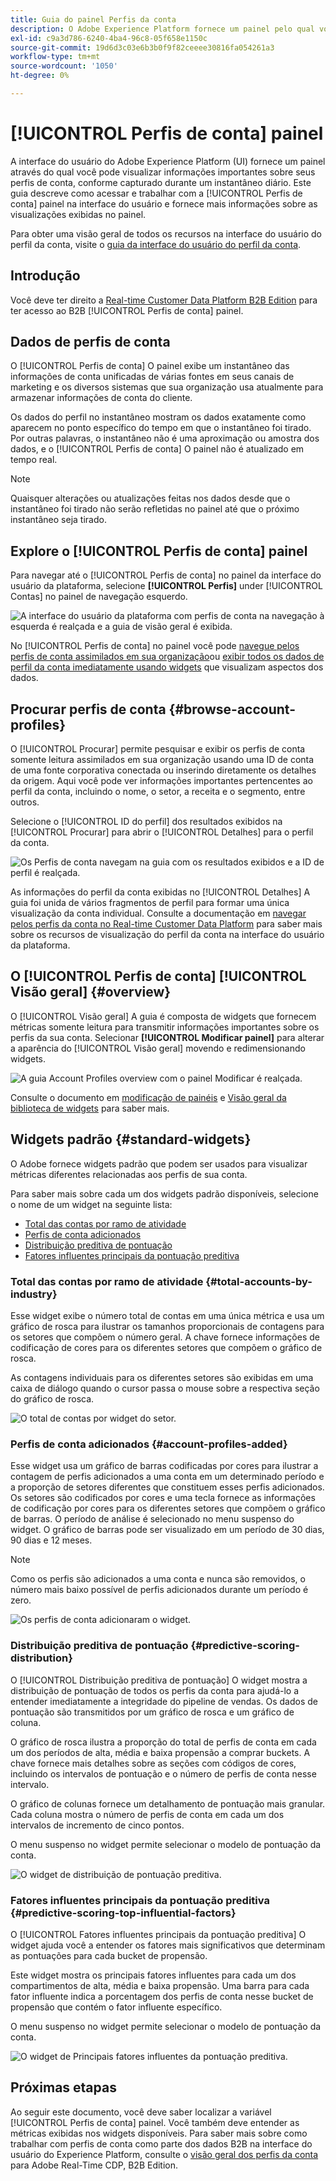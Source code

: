 ```yaml
---
title: Guia do painel Perfis da conta
description: O Adobe Experience Platform fornece um painel pelo qual você pode visualizar informações importantes sobre os perfis da conta B2B de sua organização.
exl-id: c9a3d786-6240-4ba4-96c8-05f658e1150c
source-git-commit: 19d6d3c03e6b3b0f9f82ceeee30816fa054261a3
workflow-type: tm+mt
source-wordcount: '1050'
ht-degree: 0%

---
```


# [!UICONTROL Perfis de conta] painel

A interface do usuário do Adobe Experience Platform (UI) fornece um painel através do qual você pode visualizar informações importantes sobre seus perfis de conta, conforme capturado durante um instantâneo diário. Este guia descreve como acessar e trabalhar com a [!UICONTROL Perfis de conta] painel na interface do usuário e fornece mais informações sobre as visualizações exibidas no painel.

Para obter uma visão geral de todos os recursos na interface do usuário do perfil da conta, visite o [guia da interface do usuário do perfil da conta](../../rtcdp/accounts/account-profile-ui-guide.md).

## Introdução

Você deve ter direito a [Real-time Customer Data Platform B2B Edition](../../rtcdp/b2b-overview.md) para ter acesso ao B2B [!UICONTROL Perfis de conta] painel.

## Dados de perfis de conta

O [!UICONTROL Perfis de conta] O painel exibe um instantâneo das informações de conta unificadas de várias fontes em seus canais de marketing e os diversos sistemas que sua organização usa atualmente para armazenar informações de conta do cliente.

Os dados do perfil no instantâneo mostram os dados exatamente como aparecem no ponto específico do tempo em que o instantâneo foi tirado. Por outras palavras, o instantâneo não é uma aproximação ou amostra dos dados, e o [!UICONTROL Perfis de conta] O painel não é atualizado em tempo real.

>[!NOTE]
>
>Quaisquer alterações ou atualizações feitas nos dados desde que o instantâneo foi tirado não serão refletidas no painel até que o próximo instantâneo seja tirado.

## Explore o [!UICONTROL Perfis de conta] painel

Para navegar até o [!UICONTROL Perfis de conta] no painel da interface do usuário da plataforma, selecione **[!UICONTROL Perfis]** under [!UICONTROL Contas] no painel de navegação esquerdo.

![A interface do usuário da plataforma com perfis de conta na navegação à esquerda é realçada e a guia de visão geral é exibida.](../images/account-profiles/account-profiles-dashboard.png)

No [!UICONTROL Perfis de conta] no painel você pode [navegue pelos perfis de conta assimilados em sua organização](#browse-account-profiles)ou [exibir todos os dados de perfil da conta imediatamente usando widgets](#standard-widgets) que visualizam aspectos dos dados.

## Procurar perfis de conta {#browse-account-profiles}

O [!UICONTROL Procurar] permite pesquisar e exibir os perfis de conta somente leitura assimilados em sua organização usando uma ID de conta de uma fonte corporativa conectada ou inserindo diretamente os detalhes da origem. Aqui você pode ver informações importantes pertencentes ao perfil da conta, incluindo o nome, o setor, a receita e o segmento, entre outros.

Selecione o [!UICONTROL ID do perfil] dos resultados exibidos na [!UICONTROL Procurar] para abrir o [!UICONTROL Detalhes] para o perfil da conta.

![Os Perfis de conta navegam na guia com os resultados exibidos e a ID de perfil é realçada.](../images/account-profiles/account-profiles-browse-tab.png)

As informações do perfil da conta exibidas no [!UICONTROL Detalhes] A guia foi unida de vários fragmentos de perfil para formar uma única visualização da conta individual. Consulte a documentação em [navegar pelos perfis da conta no Real-time Customer Data Platform](../../rtcdp/accounts/account-profile-ui-guide.md#browse-account-profiles) para saber mais sobre os recursos de visualização do perfil da conta na interface do usuário da plataforma.

## O [!UICONTROL Perfis de conta] [!UICONTROL Visão geral] {#overview}

O [!UICONTROL Visão geral] A guia é composta de widgets que fornecem métricas somente leitura para transmitir informações importantes sobre os perfis da sua conta. Selecionar **[!UICONTROL Modificar painel]** para alterar a aparência do [!UICONTROL Visão geral] movendo e redimensionando widgets.

![A guia Account Profiles overview com o painel Modificar é realçada.](../images/account-profiles/modify-dashboard.png)

Consulte o documento em [modificação de painéis](../customize/modify.md) e [Visão geral da biblioteca de widgets](../customize/widget-library.md) para saber mais.

## Widgets padrão {#standard-widgets}

O Adobe fornece widgets padrão que podem ser usados para visualizar métricas diferentes relacionadas aos perfis de sua conta.

Para saber mais sobre cada um dos widgets padrão disponíveis, selecione o nome de um widget na seguinte lista:

* [Total das contas por ramo de atividade](#total-accounts-by-industry)
* [Perfis de conta adicionados](#account-profiles-added)
* [Distribuição preditiva de pontuação](#predictive-scoring-distribution)
* [Fatores influentes principais da pontuação preditiva](#predictive-scoring-top-influential-factors)

### Total das contas por ramo de atividade {#total-accounts-by-industry}

Esse widget exibe o número total de contas em uma única métrica e usa um gráfico de rosca para ilustrar os tamanhos proporcionais de contagens para os setores que compõem o número geral. A chave fornece informações de codificação de cores para os diferentes setores que compõem o gráfico de rosca.

As contagens individuais para os diferentes setores são exibidas em uma caixa de diálogo quando o cursor passa o mouse sobre a respectiva seção do gráfico de rosca.

![O total de contas por widget do setor.](../images/account-profiles/total-accounts-by-industry-widget.png)

### Perfis de conta adicionados {#account-profiles-added}

Esse widget usa um gráfico de barras codificadas por cores para ilustrar a contagem de perfis adicionados a uma conta em um determinado período e a proporção de setores diferentes que constituem esses perfis adicionados. Os setores são codificados por cores e uma tecla fornece as informações de codificação por cores para os diferentes setores que compõem o gráfico de barras. O período de análise é selecionado no menu suspenso do widget. O gráfico de barras pode ser visualizado em um período de 30 dias, 90 dias e 12 meses.

>[!NOTE]
>
>Como os perfis são adicionados a uma conta e nunca são removidos, o número mais baixo possível de perfis adicionados durante um período é zero.

![Os perfis de conta adicionaram o widget.](../images/account-profiles/accounts-profiles-added-widget.png)

### Distribuição preditiva de pontuação {#predictive-scoring-distribution}

O [!UICONTROL Distribuição preditiva de pontuação] O widget mostra a distribuição de pontuação de todos os perfis da conta para ajudá-lo a entender imediatamente a integridade do pipeline de vendas. Os dados de pontuação são transmitidos por um gráfico de rosca e um gráfico de coluna.

O gráfico de rosca ilustra a proporção do total de perfis de conta em cada um dos períodos de alta, média e baixa propensão a comprar buckets. A chave fornece mais detalhes sobre as seções com códigos de cores, incluindo os intervalos de pontuação e o número de perfis de conta nesse intervalo.

O gráfico de colunas fornece um detalhamento de pontuação mais granular. Cada coluna mostra o número de perfis de conta em cada um dos intervalos de incremento de cinco pontos.

O menu suspenso no widget permite selecionar o modelo de pontuação da conta.

![O widget de distribuição de pontuação preditiva.](../images/account-profiles/predictive-scoring-distribution.png)

### Fatores influentes principais da pontuação preditiva {#predictive-scoring-top-influential-factors}

O [!UICONTROL Fatores influentes principais da pontuação preditiva] O widget ajuda você a entender os fatores mais significativos que determinam as pontuações para cada bucket de propensão.

Este widget mostra os principais fatores influentes para cada um dos compartimentos de alta, média e baixa propensão. Uma barra para cada fator influente indica a porcentagem dos perfis de conta nesse bucket de propensão que contém o fator influente específico.

O menu suspenso no widget permite selecionar o modelo de pontuação da conta.

![O widget de Principais fatores influentes da pontuação preditiva.](../images/account-profiles/predictive-scoring-top-influential-factors.png)

## Próximas etapas

Ao seguir este documento, você deve saber localizar a variável [!UICONTROL Perfis de conta] painel. Você também deve entender as métricas exibidas nos widgets disponíveis. Para saber mais sobre como trabalhar com perfis de conta como parte dos dados B2B na interface do usuário do Experience Platform, consulte o [visão geral dos perfis da conta](../../rtcdp/accounts/account-profile-overview.md) para Adobe Real-Time CDP, B2B Edition.
